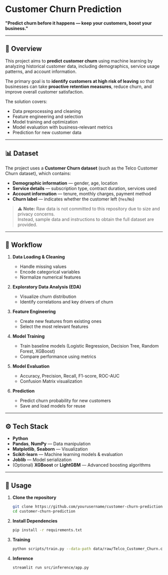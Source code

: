 # Customer Churn Prediction

**"Predict churn before it happens — keep your customers, boost your business."**

---

## 📌 Overview
This project aims to **predict customer churn** using machine learning by analyzing historical customer data, including demographics, service usage patterns, and account information.  

The primary goal is to **identify customers at high risk of leaving** so that businesses can take **proactive retention measures**, reduce churn, and improve overall customer satisfaction.  

The solution covers:
- Data preprocessing and cleaning
- Feature engineering and selection
- Model training and optimization
- Model evaluation with business-relevant metrics
- Prediction for new customer data

---

## 📊 Dataset
The project uses a **Customer Churn dataset** (such as the Telco Customer Churn dataset), which contains:
- **Demographic information** — gender, age, location
- **Service details** — subscription type, contract duration, services used
- **Account information** — tenure, monthly charges, payment method
- **Churn label** — indicates whether the customer left (`Yes`/`No`)

> ⚠ **Note:** Raw data is not committed to this repository due to size and privacy concerns.  
Instead, sample data and instructions to obtain the full dataset are provided.

---

## 🔄 Workflow
1. **Data Loading & Cleaning**
   - Handle missing values
   - Encode categorical variables
   - Normalize numerical features

2. **Exploratory Data Analysis (EDA)**
   - Visualize churn distribution
   - Identify correlations and key drivers of churn

3. **Feature Engineering**
   - Create new features from existing ones
   - Select the most relevant features

4. **Model Training**
   - Train baseline models (Logistic Regression, Decision Tree, Random Forest, XGBoost)
   - Compare performance using metrics

5. **Model Evaluation**
   - Accuracy, Precision, Recall, F1-score, ROC-AUC
   - Confusion Matrix visualization

6. **Prediction**
   - Predict churn probability for new customers
   - Save and load models for reuse

---

## ⚙️ Tech Stack
- **Python**
- **Pandas**, **NumPy** — Data manipulation
- **Matplotlib**, **Seaborn** — Visualization
- **Scikit-learn** — Machine learning models & evaluation
- **Joblib** — Model serialization
- (Optional) **XGBoost** or **LightGBM** — Advanced boosting algorithms

---

## 🚀 Usage
1. **Clone the repository**
   ```bash
   git clone https://github.com/yourusername/customer-churn-prediction.git
   cd customer-churn-prediction
2. **Install Dependencies**
   ```bash
   pip install -r requirements.txt
3. **Training**
   ```bash
   python scripts/train.py --data-path data/raw/Telco_Customer_Churn.csv
4. **Inference**
   ```bash
   streamlit run src/inference/app.py
   
